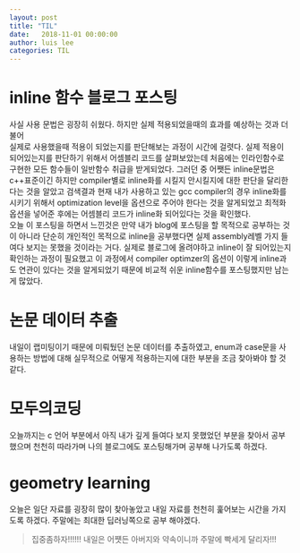 ```yaml
---
layout: post
title: "TIL"
date:   2018-11-01 00:00:00
author: luis lee
categories: TIL
---
```

# inline 함수 블로그 포스팅
사실 사용 문법은 굉장히 쉬웠다. 하지만 실제 적용되었을때의 효과를 예상하는 것과 더불어<br/>
실제로 사용했을때 적용이 되었는지를 판단해보는 과정이 시간에 걸렷다. 실제 적용이 되어있는지를 판단하기 위해서
어셈블리 코드를 살펴보았는데 처음에는 인라인함수로 구현한 모든 함수들이 일반함수 취급을 받게되었다. 그러던 중 
어쨋든 inline문법은 c++표준이긴 하지만 compiler별로 inline화를 시킬지 안시킬지에 대한 판단을 달리한다는 것을 알았고
검색결과 현재 내가 사용하고 있는 gcc compiler의 경우 inline화를 시키기 위해서 optimization level을 옵션으로
주어야 한다는 것을 알게되었고 최적화 옵션을 넣어준 후에는 어셈블리 코드가 inline화 되어있다는 것을 확인했다.
<br/>
오늘 이 포스팅을 하면서 느낀것은 만약 내가 blog에 포스팅을 할 목적으로 공부하는 것이 아니라 
단순히 개인적인 목적으로 inline을 공부했다면 실제 assembly레벨 가지 들여다 보지는 못했을 것이라는 거다.
실제로 블로그에 올려야하고 inline이 잘 되어있는지 확인하는 과정이 필요했고 이 과정에서 compiler optimzer의 옵션이 이렇게 inline과도 
연관이 있다는 것을 알게되었기 때문에 비교적 쉬운 inline함수를 포스팅했지만 남는게 많았다.

# 논문 데이터 추출
내일이 랩미팅이기 때문에 미뤄뒀던 논문 데이터를 추출하였고, enum과 case문을 사용하는 방법에 대해 실무적으로 어떻게 적용하는지에 대한 부분을 조금 찾아봐야 할 것 같다.

# 모두의코딩
오늘까지는 c 언어 부분에서 아직 내가 깊게 들여다 보지 못했었던 부분을 찾아서 공부했으며 천천히 따라가며 나의 블로그에도 포스팅해가며 공부해 나가도록 하겠다.

# geometry learning 
오늘은 일단 자료를 굉장히 많이 찾아놓았고 내일 자료를 천천히 훑어보는 시간을 가지도록 하겠다. 주말에는 최대한 딥러닝쪽으로 공부 해야겠다.

> 집중좀하자!!!!!! 내일은 어쩃든 아버지와 약속이니까 주말에 빡세게 달리자!!!